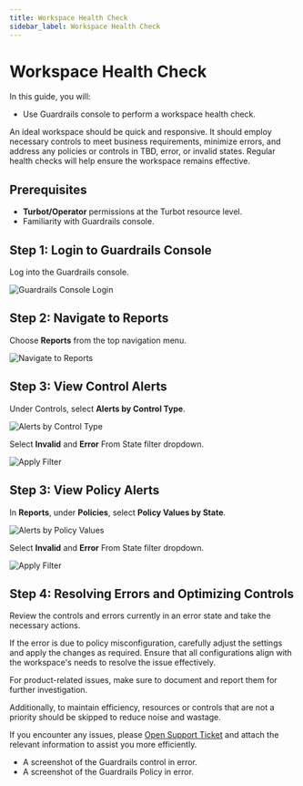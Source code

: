 ```yaml
---
title: Workspace Health Check
sidebar_label: Workspace Health Check
---
```


# Workspace Health Check

In this guide, you will:
- Use Guardrails console to perform a workspace health check.

An ideal workspace should be quick and responsive. It should employ necessary controls to meet business requirements, minimize errors, and address any policies or controls in TBD, error, or invalid states. Regular health checks will help ensure the workspace remains effective.

## Prerequisites

- **Turbot/Operator** permissions at the Turbot resource level.
- Familiarity with Guardrails console.

## Step 1: Login to Guardrails Console

Log into the Guardrails console.

![Guardrails Console Login](/images/docs/guardrails/guides/hosting-guardrails/monitoring/workspace-health-check/guardrails-console-login.png)

## Step 2: Navigate to Reports

Choose **Reports** from the top navigation menu.

![Navigate to Reports](/images/docs/guardrails/guides/hosting-guardrails/monitoring/workspace-health-check/guardrails-navigate-to-reports.png)

## Step 3: View Control Alerts

Under Controls, select **Alerts by Control Type**.

![Alerts by Control Type](/images/docs/guardrails/guides/hosting-guardrails/monitoring/workspace-health-check/guardrails-select-controls-alerts.png)

Select **Invalid** and **Error** From State filter dropdown.

![Apply Filter](/images/docs/guardrails/guides/hosting-guardrails/monitoring/workspace-health-check/guardrails-filter-error-invalid.png)

## Step 3: View Policy Alerts

In **Reports**, under **Policies**, select **Policy Values by State**.

![Alerts by Policy Values](/images/docs/guardrails/guides/hosting-guardrails/monitoring/workspace-health-check/guardrails-policy-values-by-state.png)

Select **Invalid** and **Error** From State filter dropdown.

![Apply Filter](/images/docs/guardrails/guides/hosting-guardrails/monitoring/workspace-health-check/filter-policy-error-invalid-state.png)

## Step 4: Resolving Errors and Optimizing Controls

Review the controls and errors currently in an error state and take the necessary actions.

If the error is due to policy misconfiguration, carefully adjust the settings and apply the changes as required. Ensure that all configurations align with the workspace's needs to resolve the issue effectively.

For product-related issues, make sure to document and report them for further investigation.

Additionally, to maintain efficiency, resources or controls that are not a priority should be skipped to reduce noise and wastage.

If you encounter any issues, please [Open Support Ticket](https://support.turbot.com) and attach the relevant information to assist you more efficiently.

- A screenshot of the Guardrails control in error.
- A screenshot of the Guardrails Policy in error.